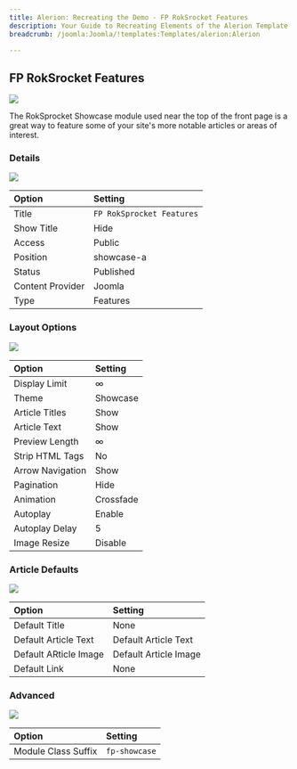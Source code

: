 ```yaml
---
title: Alerion: Recreating the Demo - FP RokSrocket Features
description: Your Guide to Recreating Elements of the Alerion Template for Joomla
breadcrumb: /joomla:Joomla/!templates:Templates/alerion:Alerion

---
```


FP RokSrocket Features
-----

![][demo]

The RokSprocket Showcase module used near the top of the front page is a great way to feature some of your site's more notable articles or areas of interest.

### Details

![][demo2]

| Option           | Setting                    |
|:-----------------|:---------------------------|
| Title            | `FP RokSprocket Features`  |
| Show Title       | Hide                       |
| Access           | Public                     |
| Position         | showcase-a                 |
| Status           | Published                  |
| Content Provider | Joomla                     |
| Type             | Features                   |

### Layout Options

![][demo3]

| Option           | Setting   |  
| :--------------- | :-------- |  
| Display Limit    | ∞         |  
| Theme            | Showcase  |  
| Article Titles   | Show      |  
| Article Text     | Show      |  
| Preview Length   | ∞         |  
| Strip HTML Tags  | No        |  
| Arrow Navigation | Show      |  
| Pagination       | Hide      |  
| Animation        | Crossfade |  
| Autoplay         | Enable    |  
| Autoplay Delay   | 5         |  
| Image Resize     | Disable   |  

### Article Defaults

![][demo4]

| Option                | Setting               |  
| :-------------------- | :-------------------- |  
| Default Title         | None                  |  
| Default Article Text  | Default Article Text  |  
| Default ARticle Image | Default Article Image |  
| Default Link          | None                  |  


### Advanced

![][demo5]

| Option              | Setting       |  
| :------------------ | :------------ |  
| Module Class Suffix | `fp-showcase` |  

[demo]: assets/demo_2.jpeg
[demo2]: assets/features_1.jpeg
[demo3]: assets/features_2.jpeg
[demo4]: assets/features_3.jpeg
[demo5]: assets/features_4.jpeg
